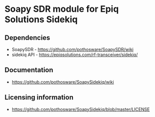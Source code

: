 # Soapy SDR module for Epiq Solutions Sidekiq

## Dependencies

* SoapySDR - https://github.com/pothosware/SoapySDR/wiki
* sidekiq API - https://epiqsolutions.com/rf-transceiver/sidekiq/

## Documentation

* https://github.com/pothosware/SoapySidekiq/wiki

## Licensing information

* https://github.com/pothosware/SoapySidekiq/blob/master/LICENSE
